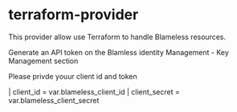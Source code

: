 # terraform-provider

This provider allow use Terraform to handle Blameless resources.

Generate an API token on the Blamless identity Management - Key Management section

Please privde youur client id and token

| client_id = var.blameless_client_id
| client_secret = var.blameless_client_secret
